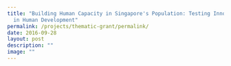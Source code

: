 ```yaml
---
title: "Building Human Capacity in Singapore's Population: Testing Innovations
  in Human Development"
permalink: /projects/thematic-grant/permalink/
date: 2016-09-28
layout: post
description: ""
image: ""
---
```

